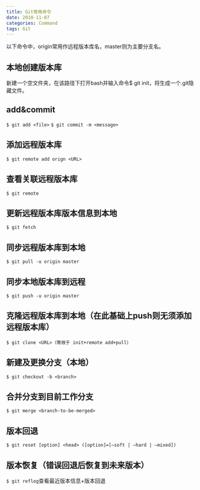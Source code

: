 ```yaml
---
title: Git常用命令
date: 2018-11-07
categories: Command
tags: Git
---
```


以下命令中，origin常用作远程版本库名，master则为主要分支名。

<!--more-->

## 本地创建版本库
新建一个空文件夹，在该路径下打开bash并输入命令$ git init，将生成一个.git隐藏文件。

## add&commit
```$ git add <file>```
```$ git commit -m <message>```

## 添加远程版本库
```$ git remote add orign <URL>```

## 查看关联远程版本库
```$ git remote```

## 更新远程版本库版本信息到本地
```$ git fetch```

## 同步远程版本库到本地
```$ git pull -u origin master```

## 同步本地版本库到远程
```$ git push -u origin master```

## 克隆远程版本库到本地（在此基础上push则无须添加远程版本库）
```$ git clone <URL>（等效于 init+remote add+pull）```

## 新建及更换分支（本地）
```$ git checkout -b <branch>```

## 合并分支到目前工作分支
```$ git merge <branch-to-be-merged>```

## 版本回退
```$ git reset [option] <head> ([option]=[–soft | –hard | –mixed]) ```

## 版本恢复（错误回退后恢复到未来版本）
```$ git reflog```查看最近版本信息+版本回退